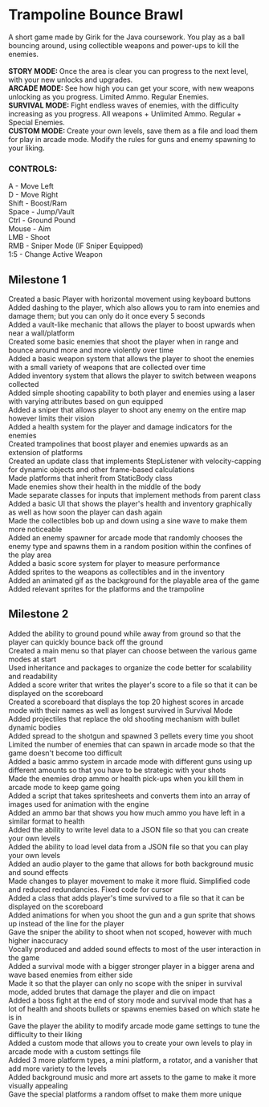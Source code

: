 # Trampoline Bounce Brawl

A short game made by Girik for the Java coursework. You play as a ball bouncing around, using collectible weapons
and power-ups to kill the enemies. <br><br>
<b> STORY MODE: </b> Once the area is clear you can progress to the next level, with your new unlocks and upgrades. <br>
<b> ARCADE MODE: </b> See how high you can get your score, with new weapons unlocking as you progress. Limited Ammo.
Regular Enemies. <br>
<b> SURVIVAL MODE: </b> Fight endless waves of enemies, with the difficulty increasing as you progress. All weapons +
Unlimited Ammo. Regular + Special Enemies. <br>
<b> CUSTOM MODE: </b> Create your own levels, save them as a file and load them for play in arcade mode. Modify the
rules for guns and enemy spawning to your liking. <br>

### CONTROLS:

A - Move Left <br>
D - Move Right <br>
Shift - Boost/Ram <br>
Space - Jump/Vault <br>
Ctrl - Ground Pound <br>
Mouse - Aim <br>
LMB - Shoot <br>
RMB - Sniper Mode (IF Sniper Equipped) <br>
1:5 - Change Active Weapon <br>

## Milestone 1

Created a basic Player with horizontal movement using keyboard buttons <br>
Added dashing to the player, which also allows you to ram into enemies and damage them; but you can only do it once
every 5 seconds <br>
Added a vault-like mechanic that allows the player to boost upwards when near a wall/platform <br>
Created some basic enemies that shoot the player when in range and bounce around more and more violently over time <br>
Added a basic weapon system that allows the player to shoot the enemies with a small variety of weapons that are
collected over time <br>
Added inventory system that allows the player to switch between weapons collected <br>
Added simple shooting capability to both player and enemies using a laser with varying attributes based on gun
equipped <br>
Added a sniper that allows player to shoot any enemy on the entire map however limits their vision <br>
Added a health system for the player and damage indicators for the enemies <br>
Created trampolines that boost player and enemies upwards as an extension of platforms <br>
Created an update class that implements StepListener with velocity-capping for dynamic objects and other frame-based
calculations <br>
Made platforms that inherit from StaticBody class <br>
Made enemies show their health in the middle of the body <br>
Made separate classes for inputs that implement methods from parent class <br>
Added a basic UI that shows the player's health and inventory graphically as well as how soon the player can dash
again <br>
Made the collectibles bob up and down using a sine wave to make them more noticeable <br>
Added an enemy spawner for arcade mode that randomly chooses the enemy type and spawns them in a random position within
the confines of the play area <br>
Added a basic score system for player to measure performance <br>
Added sprites to the weapons as collectibles and in the inventory <br>
Added an animated gif as the background for the playable area of the game <br>
Added relevant sprites for the platforms and the trampoline <br>

## Milestone 2

Added the ability to ground pound while away from ground so that the player can quickly bounce back off the ground <br>
Created a main menu so that player can choose between the various game modes at start <br>
Used inheritance and packages to organize the code better for scalability and readability <br>
Added a score writer that writes the player's score to a file so that it can be displayed on the scoreboard <br>
Created a scoreboard that displays the top 20 highest scores in arcade mode with their names as well as longest survived
in Survival Mode <br>
Added projectiles that replace the old shooting mechanism with bullet dynamic bodies <br>
Added spread to the shotgun and spawned 3 pellets every time you shoot <br>
Limited the number of enemies that can spawn in arcade mode so that the game doesn't become too difficult <br>
Added a basic ammo system in arcade mode with different guns using up different amounts so that you have to be strategic
with your shots <br>
Made the enemies drop ammo or health pick-ups when you kill them in arcade mode to keep game going <br>
Added a script that takes spritesheets and converts them into an array of images used for animation with the engine <br>
Added an ammo bar that shows you how much ammo you have left in a similar format to health <br>
Added the ability to write level data to a JSON file so that you can create your own levels <br>
Added the ability to load level data from a JSON file so that you can play your own levels <br>
Added an audio player to the game that allows for both background music and sound effects <br>
Made changes to player movement to make it more fluid. Simplified code and reduced redundancies. Fixed code for
cursor <br>
Added a class that adds player's time survived to a file so that it can be displayed on the scoreboard <br>
Added animations for when you shoot the gun and a gun sprite that shows up instead of the line for the player <br>
Gave the sniper the ability to shoot when not scoped, however with much higher inaccuracy <br>
Vocally produced and added sound effects to most of the user interaction in the game <br>
Added a survival mode with a bigger stronger player in a bigger arena and wave based enemies from either side <br>
Made it so that the player can only no scope with the sniper in survival mode, added brutes that damage the player and
die on impact <br>
Added a boss fight at the end of story mode and survival mode that has a lot of health and shoots bullets or spawns
enemies based on which state he is in <br>
Gave the player the ability to modify arcade mode game settings to tune the difficulty to their liking <br>
Added a custom mode that allows you to create your own levels to play in arcade mode with a custom settings file <br>
Added 3 more platform types, a mini platform, a rotator, and a vanisher that add more variety to the levels <br>
Added background music and more art assets to the game to make it more visually appealing <br>
Gave the special platforms a random offset to make them more unique <br>